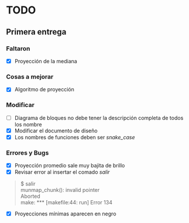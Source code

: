 # TODO
## **Primera entrega**
### Faltaron
- [X] Proyección de la mediana

### Cosas a mejorar
- [X] Algoritmo de proyección

### Modificar
- [ ] Diagrama de bloques no debe tener la descripción completa de todos los nombre
- [X] Modificar el documento de diseño
- [X] Los nombres de funciones deben ser _snake_case_

### Errores y Bugs
- [X] Proyección promedio sale muy bajita de brillo
- [X] Revisar error al insertar el comado _salir_
> $ salir<br>
> munmap_chunk(): invalid pointer<br>
> Aborted<br>
> make: *** [makefile:44: run] Error 134
- [X] Proyecciones mínimas aparecen en negro